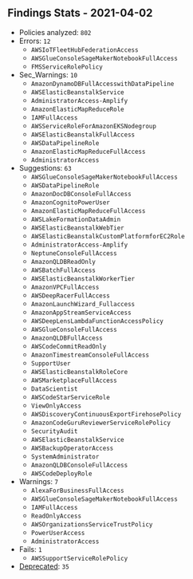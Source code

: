 ## Findings Stats - 2021-04-02

- Policies analyzed: `802`
- Errors: `12`
  - `AWSIoTFleetHubFederationAccess`
  - `AWSGlueConsoleSageMakerNotebookFullAccess`
  - `FMSServiceRolePolicy`
- Sec_Warnings: `10`
  - `AmazonDynamoDBFullAccesswithDataPipeline`
  - `AWSElasticBeanstalkService`
  - `AdministratorAccess-Amplify`
  - `AmazonElasticMapReduceRole`
  - `IAMFullAccess`
  - `AWSServiceRoleForAmazonEKSNodegroup`
  - `AWSElasticBeanstalkFullAccess`
  - `AWSDataPipelineRole`
  - `AmazonElasticMapReduceFullAccess`
  - `AdministratorAccess`
- Suggestions: `63`
  - `AWSGlueConsoleSageMakerNotebookFullAccess`
  - `AWSDataPipelineRole`
  - `AmazonDocDBConsoleFullAccess`
  - `AmazonCognitoPowerUser`
  - `AmazonElasticMapReduceFullAccess`
  - `AWSLakeFormationDataAdmin`
  - `AWSElasticBeanstalkWebTier`
  - `AWSElasticBeanstalkCustomPlatformforEC2Role`
  - `AdministratorAccess-Amplify`
  - `NeptuneConsoleFullAccess`
  - `AmazonQLDBReadOnly`
  - `AWSBatchFullAccess`
  - `AWSElasticBeanstalkWorkerTier`
  - `AmazonVPCFullAccess`
  - `AWSDeepRacerFullAccess`
  - `AmazonLaunchWizard_Fullaccess`
  - `AmazonAppStreamServiceAccess`
  - `AWSDeepLensLambdaFunctionAccessPolicy`
  - `AWSGlueConsoleFullAccess`
  - `AmazonQLDBFullAccess`
  - `AWSCodeCommitReadOnly`
  - `AmazonTimestreamConsoleFullAccess`
  - `SupportUser`
  - `AWSElasticBeanstalkRoleCore`
  - `AWSMarketplaceFullAccess`
  - `DataScientist`
  - `AWSCodeStarServiceRole`
  - `ViewOnlyAccess`
  - `AWSDiscoveryContinuousExportFirehosePolicy`
  - `AmazonCodeGuruReviewerServiceRolePolicy`
  - `SecurityAudit`
  - `AWSElasticBeanstalkService`
  - `AWSBackupOperatorAccess`
  - `SystemAdministrator`
  - `AmazonQLDBConsoleFullAccess`
  - `AWSCodeDeployRole`
- Warnings: `7`
  - `AlexaForBusinessFullAccess`
  - `AWSGlueConsoleSageMakerNotebookFullAccess`
  - `IAMFullAccess`
  - `ReadOnlyAccess`
  - `AWSOrganizationsServiceTrustPolicy`
  - `PowerUserAccess`
  - `AdministratorAccess`
- Fails: `1`
  - `AWSSupportServiceRolePolicy`
- [Deprecated](../DEPRECATED.json): `35`

